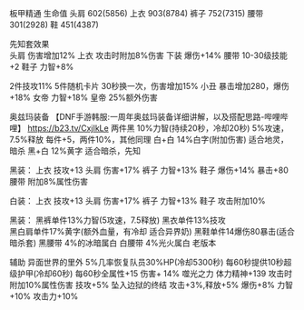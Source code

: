 
板甲精通 生命值
头肩  602(5856)
上衣  903(8784)
裤子 752(7315) 
腰带 301(2928)
鞋  451(4387)


先知套效果  
头肩  伤害增加12%
上衣  攻击时附加8%伤害
下装  爆伤+14%
腰带  10-30级技能+2
鞋子 力智+8%

2件技攻11%  5件随机卡片 30秒换一次，伤害增加15%
小丑  暴击增加280，爆伤+18%
女帝  力智+18%
皇帝  25%额外伤害


奥兹玛装备      【DNF手游韩服:一周年奥兹玛装备详细讲解，以及搭配思路-哔哩哔哩】 https://b23.tv/CxjIkLe
两件黑 10%力智(持续20秒，冷却20秒) 5%攻速，7.5%释放    每件+5，两件10%，其他同理
白+白 14%白字(附加伤害) 适合地灵，暗杀
黑+白  12%黄字  适合暗杀，先知

黑装：
上衣 技攻+13
头肩 伤害+17%
裤子 力智+13%
鞋子 爆伤+14% 暴击+80
腰带 附加8%属性伤害

白装：
上衣 技攻+13
头肩 伤害+17%
裤子 力智+13%
鞋子 攻击附加10%

黑装：     黑裤单件13%力智(5攻速，7.5释放)    黑衣单件13%技攻     
黑白肩单件17%黄字(额外血量，有冷却 适合异界奶)     黑鞋单件14爆伤80暴击(适合暗杀套)
黑腰带 4%的冰暗属白
白腰带 4%光火属白  老版本
       

辅助
异面世界的里外  5%几率恢复队员30%HP(冷却5300秒)  每60秒提供10秒超级护甲(冷却60秒)   每60秒全属性+15   伤害+ 14%
噬光之力  体力精神+139   攻击时附加10%属性伤害  技攻+5%
坠入边狱的终结  攻击+3%,释放+5%  爆伤+8%  力智+10%  攻击力+10%
